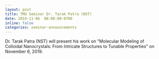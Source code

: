 ```yaml
---
layout: post
title: TMG Seminar Dr. Tarak Patra (NST)
date: 2019-11-06  08:00:00-0700
inline: false
categories: seminar-announcements
---
```


Dr. Tarak Patra (NST) will present his work on "Molecular Modeling of Colloidal Nanocrystals: From Intricate Structures to Tunable Properties" on November 6, 2019.
